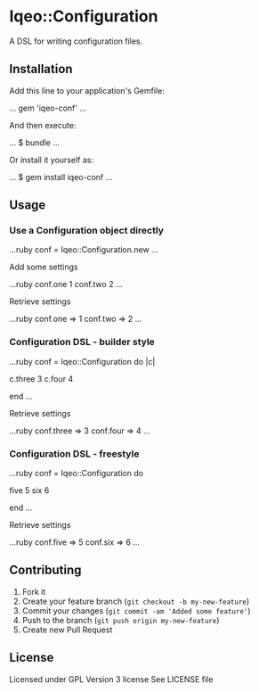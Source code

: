 # Iqeo::Configuration

A DSL for writing configuration files.

## Installation

Add this line to your application's Gemfile:

...
gem 'iqeo-conf'
...

And then execute:

...
$ bundle
...

Or install it yourself as:

...
$ gem install iqeo-conf
...

## Usage

### Use a Configuration object directly

...ruby
conf = Iqeo::Configuration.new
...

Add some settings

...ruby
conf.one 1
conf.two 2
...

Retrieve settings

...ruby
conf.one   => 1
conf.two   => 2
...

### Configuration DSL - builder style

...ruby
conf = Iqeo::Configuration do |c|

  c.three 3
  c.four 4

end
...

Retrieve settings

...ruby
conf.three   => 3
conf.four    => 4
...

### Configuration DSL - freestyle

...ruby
conf = Iqeo::Configuration do

  five 5
  six 6

end
...

Retrieve settings

...ruby
conf.five   => 5
conf.six    => 6
...

## Contributing

1. Fork it
2. Create your feature branch (`git checkout -b my-new-feature`)
3. Commit your changes (`git commit -am 'Added some feature'`)
4. Push to the branch (`git push origin my-new-feature`)
5. Create new Pull Request

## License

Licensed under GPL Version 3 license
See LICENSE file

